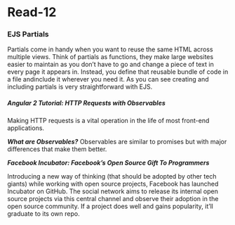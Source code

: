 # Read-12

### EJS Partials
Partials come in handy when you want to reuse the same HTML across multiple views. Think of partials as functions, they make large websites easier to maintain as you don’t have to go and change a piece of text in every page it appears in. Instead, you define that reusable bundle of code in a file andinclude it wherever you need it.
As you can see creating and including partials is very straightforward with EJS.

##### Angular 2 Tutorial: HTTP Requests with Observables
Making HTTP requests is a vital operation in the life of most front-end applications.

***What are Observables?*** Observables are similar to promises but with major differences that make them better.

***Facebook Incubator: Facebook’s Open Source Gift To Programmers*** 

Introducing a new way of thinking (that should be adopted by other tech giants) while working with open source projects, Facebook has launched Incubator on GitHub. The social network aims to release its internal open source projects via this central channel and observe their adoption in the open source community. If a project does well and gains popularity, it’ll graduate to its own repo.
